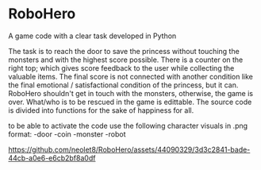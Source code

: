 # RoboHero
A game code with a clear task developed in Python

The task is to reach the door to save the princess without touching the monsters and with the highest score possible.
There is a counter on the right top; which gives score feedback to the user while collecting the valuable items.
The final score is not connected with another condition like the final emotional /  satisfactional condition of the princess, but it can.
RoboHero shouldn't get in touch with the monsters, otherwise, the game is over.
What/who is to be rescued in the game is edittable.
The source code is divided into functions for the sake of happiness for all.

to be able to activate the code use the following character visuals in .png format:
-door
-coin
-monster
-robot

https://github.com/neolet8/RoboHero/assets/44090329/3d3c2841-bade-44cb-a0e6-e6cb2bf8a0df

